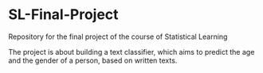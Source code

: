 # SL-Final-Project
Repository for the final project of the course of Statistical Learning 

The project is about building a text classifier, which aims to predict the age and the gender of a person, based on written texts.
